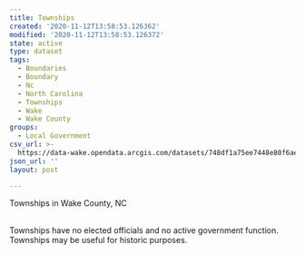 ```yaml
---
title: Townships
created: '2020-11-12T13:58:53.126362'
modified: '2020-11-12T13:58:53.126372'
state: active
type: dataset
tags:
  - Boundaries
  - Boundary
  - Nc
  - North Carolina
  - Townships
  - Wake
  - Wake County
groups:
  - Local Government
csv_url: >-
  https://data-wake.opendata.arcgis.com/datasets/748df1a75ee7448e80f6ae646efa1d79_0.csv?outSR=%7B%22latestWkid%22%3A2264%2C%22wkid%22%3A102719%7D
json_url: ''
layout: post

---
```

<span>Townships in Wake County, NC<br /><br /><div><p>Townships
have no elected officials and no active government function.  Townships may be useful for
historic purposes.</p></div></span>
